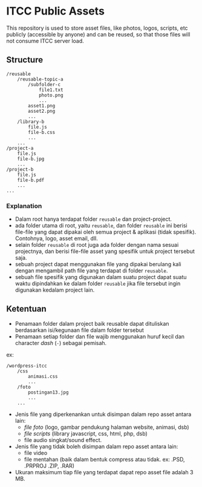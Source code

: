 # ITCC Public Assets
This repository is used to store asset files, like photos, logos, scripts, etc publicly (accessible by anyone) and can be reused, so that those files will not consume ITCC server load.


## Structure

```
/reusable
    /reusable-topic-a
        /subfolder-c
            file1.txt
            photo.png
            ...
        asset1.png
        asset2.png
        ...
    /library-b
        file.js
        file-b.css
        ...
    ...
/project-a
    file.js
    file-b.jpg
    ...
/project-b
    file.js
    file-b.pdf
    ...
...
```

### Explanation
- Dalam root hanya terdapat folder `reusable` dan project-project.
- ada folder utama di root, yaitu `reusable`, dan folder `reusable` ini berisi file-file yang dapat dipakai oleh semua project & aplikasi (tidak spesifik). Contohnya, logo, asset email, dll.
- selain folder `reusable` di root juga ada folder dengan nama sesuai projectnya, dan berisi file-file asset yang spesifik untuk project tersebut saja.
- sebuah project dapat menggunakan file yang dipakai berulang kali dengan mengambil path file yang terdapat di folder `reusable`.
- sebuah file spesifik yang digunakan dalam suatu project dapat suatu waktu dipindahkan ke dalam folder `reusable` jika file tersebut ingin digunakan kedalam project lain.

## Ketentuan
- Penamaan folder dalam project baik reusable dapat dituliskan berdasarkan isi/kegunaan file dalam folder tersebut
- Penamaan setiap folder dan file wajib menggunakan huruf kecil dan character *dash* (`-`) sebagai pemisah.

ex:
```
/wordpress-itcc
    /css
        animasi.css
        ...
    /foto
        postingan13.jpg
        ...
    ...
```
- Jenis file yang diperkenankan untuk disimpan dalam repo asset antara lain:
    - *file foto* (logo, gambar pendukung halaman website, animasi, dsb)
    - *file scripts* (library javascript, css, html, php, dsb)
    - file audio singkat/sound effect.
- Jenis file yang tidak boleh disimpan dalam repo asset antara lain:
    - file video
    - file mentahan (baik dalam bentuk compress atau tidak. ex: .PSD, .PRPROJ .ZIP, .RAR)
- Ukuran maksimum tiap file yang terdapat dapat repo asset file adalah 3 MB.

